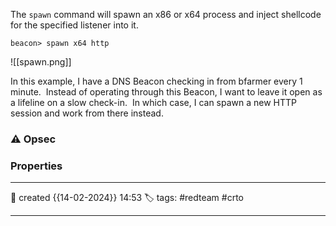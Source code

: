 
The `spawn` command will spawn an x86 or x64 process and inject shellcode for the specified listener into it.

```
beacon> spawn x64 http
```

![[spawn.png]]

In this example, I have a DNS Beacon checking in from bfarmer every 1 minute.  Instead of operating through this Beacon, I want to leave it open as a lifeline on a slow check-in.  In which case, I can spawn a new HTTP session and work from there instead.

### ⚠ Opsec




### Properties
---
📆 created   {{14-02-2024}} 14:53
🏷️ tags: #redteam #crto 

---

